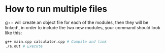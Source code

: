 # How to run multiple files

g++ will create an object file for each of the modules, then they will be linked!, in order to include the two new modules, your command should look like this:

```sh
g++ main.cpp calculator.cpp # Compile and link
./a.out # Execute
```